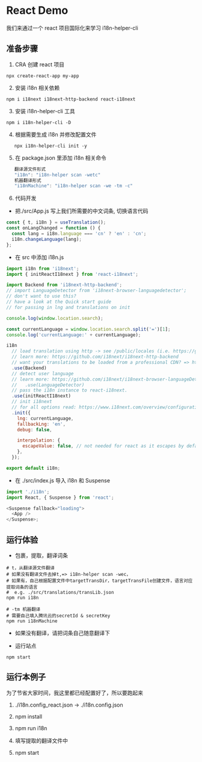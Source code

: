 # React Demo

我们来通过一个 react 项目国际化来学习 i18n-helper-cli

## 准备步骤

1. CRA 创建 react 项目

```shell
npx create-react-app my-app
```

2. 安装 i18n 相关依赖

```shell
npm i i18next i18next-http-backend react-i18next
```

3. 安装 i18n-helper-cli 工具

```shell
npm i i18n-helper-cli -D
```

4. 根据需要生成 i18n 并修改配置文件

```shell
   npx i18n-helper-cli init -y
```

5. 在 package.json 里添加 i18n 相关命令

```javascript
   翻译源文件形式
   "i18n": "i18n-helper scan -wetc"
   机器翻译形式
   "i18nMachine": "i18n-helper scan -we -tm -c"
```

6. 代码开发

- 把./src/App.js 写上我们所需要的中文词条, 切换语言代码

```javascript
const { t, i18n } = useTranslation();
const onLangChanged = function () {
  const lang = i18n.language === 'cn' ? 'en' : 'cn';
  i18n.changeLanguage(lang);
};
```

- 在 src 中添加 i18n.js

```javascript
import i18n from 'i18next';
import { initReactI18next } from 'react-i18next';

import Backend from 'i18next-http-backend';
// import LanguageDetector from 'i18next-browser-languagedetector';
// don't want to use this?
// have a look at the Quick start guide
// for passing in lng and translations on init

console.log(window.location.search);

const currentLanguage = window.location.search.split('=')[1];
console.log('currentLanguage:' + currentLanguage);

i18n
  // load translation using http -> see /public/locales (i.e. https://github.com/i18next/react-i18next/tree/master/example/react/public/locales)
  // learn more: https://github.com/i18next/i18next-http-backend
  // want your translations to be loaded from a professional CDN? => https://github.com/locize/react-tutorial#step-2---use-the-locize-cdn
  .use(Backend)
  // detect user language
  // learn more: https://github.com/i18next/i18next-browser-languageDetector
  //   .use(LanguageDetector)
  // pass the i18n instance to react-i18next.
  .use(initReactI18next)
  // init i18next
  // for all options read: https://www.i18next.com/overview/configuration-options
  .init({
    lng: currentLanguage,
    fallbackLng: 'en',
    debug: false,

    interpolation: {
      escapeValue: false, // not needed for react as it escapes by default
    },
  });

export default i18n;
```

- 在 ./src/index.js 导入 i18n 和 Suspense

```javascript
import './i18n';
import React, { Suspense } from 'react';

<Suspense fallback="loading">
  <App />
</Suspense>;
```

## 运行体验

- 包裹，提取，翻译词条

```shell
# t，从翻译源文件翻译
# 如果没有翻译文件去掉t,=> i18n-helper scan -wec，
# 如果有，自己根据配置文件中targetTransDir，targetTransFile创建文件，语言对应提取词条的语言
#  e.g. ./src/translations/transLib.json
npm run i18n

# -tm 机器翻译
# 需要自己填入腾讯云的secretId & secretKey
npm run i18nMachine
```

- 如果没有翻译，请把词条自己随意翻译下

- 运行站点

```shell
npm start
```

## 运行本例子

为了节省大家时间，我这里都已经配置好了，所以要跑起来

1. ./i18n.config_react.json -> ./i18n.config.json
2. npm install

3. npm run i18n
4. 填写提取的翻译文件中
5. npm start
